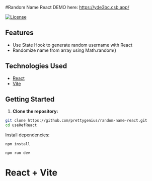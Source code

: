 #Random Name React DEMO here: https://yde3bc.csb.app/

[![License](https://img.shields.io/badge/License-MIT-blue.svg)](https://github.com/git/git-scm.com/blob/main/MIT-LICENSE.txt)

## Features

-  Use State Hook to generate random username with React
-  Randomize name from array using Math.random()

## Technologies Used

- [React](https://reactjs.org/)
- [Vite](https://vitejs.dev/)


## Getting Started

1. **Clone the repository:**

```bash
git clone https://github.com/prettygenius/random-name-react.git
cd useRefReact
```
Install dependencies:
```
npm install
```
``` 
npm run dev
```
# React + Vite
